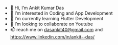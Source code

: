 - 👋 Hi, I’m Ankit Kumar Das
- 👀 I’m interested in Coding and App Development
- 🌱 I’m currently learning Flutter Development
- 💞️ I’m looking to collaborate on Youtube
- 📫 reach me on dasankit40@gmail.com and https://www.linkedin.com/in/ankit--das/


<!---
ankitdasgit/ankitdasgit is a ✨ special ✨ repository because its `README.md` (this file) appears on your GitHub profile.
You can click the Preview link to take a look at your changes.
--->
